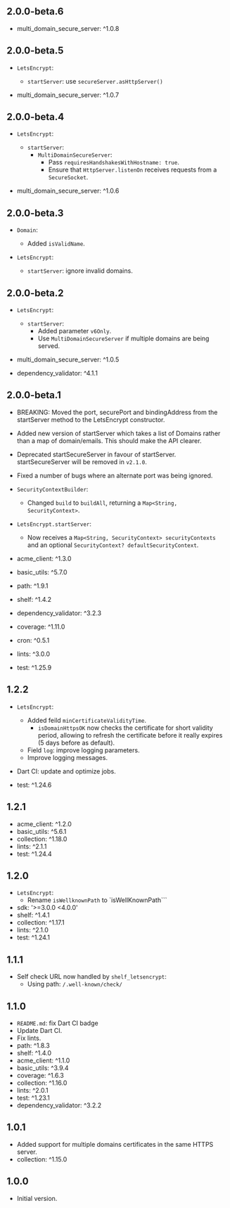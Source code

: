 ## 2.0.0-beta.6

- multi_domain_secure_server: ^1.0.8

## 2.0.0-beta.5

- `LetsEncrypt`:
  - `startServer`: use `secureServer.asHttpServer()`

- multi_domain_secure_server: ^1.0.7

## 2.0.0-beta.4

- `LetsEncrypt`:
  - `startServer`:
    - `MultiDomainSecureServer`:
      - Pass `requiresHandshakesWithHostname: true`.
      - Ensure that `HttpServer.listenOn` receives requests from a `SecureSocket`.

- multi_domain_secure_server: ^1.0.6

## 2.0.0-beta.3

- `Domain`:
  - Added `isValidName`.

- `LetsEncrypt`:
  - `startServer`: ignore invalid domains.

## 2.0.0-beta.2

- `LetsEncrypt`:
  - `startServer`:
    - Added parameter `v6Only`.
    - Use `MultiDomainSecureServer` if multiple domains are being served.

- multi_domain_secure_server: ^1.0.5
- dependency_validator: ^4.1.1

## 2.0.0-beta.1

- BREAKING: Moved the port, securePort and bindingAddress from the startServer
  method to the LetsEncrypt constructor.
- Added new version of startServer which takes a list of Domains rather than a
  map of domain/emails. This should make
  the API clearer.
- Deprecated startSecureServer in favour of startServer. startSecureServer will be removed in `v2.1.0`.
- Fixed a number of bugs where an alternate port was being ignored.

- `SecurityContextBuilder`:
  - Changed `build` to `buildAll`, returning a `Map<String, SecurityContext>`.

- `LetsEncrypt.startServer`:
  - Now receives a `Map<String, SecurityContext> securityContexts` and an optional `SecurityContext? defaultSecurityContext`.

- acme_client: ^1.3.0
- basic_utils: ^5.7.0
- path: ^1.9.1
- shelf: ^1.4.2

- dependency_validator: ^3.2.3
- coverage: ^1.11.0
- cron: ^0.5.1
- lints: ^3.0.0
- test: ^1.25.9

## 1.2.2

- `LetsEncrypt`:
  - Added feild `minCertificateValidityTime`.
    - `isDomainHttpsOK` now checks the certificate for short validity period,
      allowing to refresh the certificate before it really expires (5 days before as default).
  - Field `log`: improve logging parameters.
  - Improve logging messages.
- Dart CI: update and optimize jobs.

- test: ^1.24.6

## 1.2.1

- acme_client: ^1.2.0
- basic_utils: ^5.6.1
- collection: ^1.18.0
- lints: ^2.1.1
- test: ^1.24.4

## 1.2.0

- `LetsEncrypt`:
  - Rename `isWellknownPath` to `isWellKnownPath```
- sdk: '>=3.0.0 <4.0.0'
- shelf: ^1.4.1
- collection: ^1.17.1
- lints: ^2.1.0
- test: ^1.24.1

## 1.1.1

- Self check URL now handled by `shelf_letsencrypt`:
  - Using path: `/.well-known/check/`

## 1.1.0

- `README.md`: fix Dart CI badge
- Update Dart CI.
- Fix lints.
- path: ^1.8.3
- shelf: ^1.4.0
- acme_client: ^1.1.0
- basic_utils: ^3.9.4
- coverage: ^1.6.3
- collection: ^1.16.0
- lints: ^2.0.1
- test: ^1.23.1
- dependency_validator: ^3.2.2

## 1.0.1

- Added support for multiple domains certificates in the same HTTPS server.
- collection: ^1.15.0

## 1.0.0

- Initial version.
